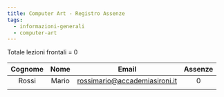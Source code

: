 ```yaml
---
title: Computer Art - Registro Assenze
tags:
  - informazioni-generali
  - computer-art
---
```


Totale lezioni frontali = 0

| **Cognome** | **Nome** |           **Email**           | **Assenze** |
|:-----------:|:--------:|:-----------------------------:|:-----------:|
|    Rossi    |  Mario   | rossimario@accademiasironi.it |      0      |
|             |          |                               |             |
